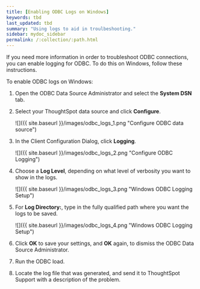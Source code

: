 ```yaml
---
title: [Enabling ODBC Logs on Windows]
keywords: tbd
last_updated: tbd
summary: "Using logs to aid in troulbeshooting."
sidebar: mydoc_sidebar
permalink: /:collection/:path.html
---
```

If you need more information in order to troubleshoot ODBC connections, you can enable logging for ODBC. To do this on Windows, follow these instructions.

To enable ODBC logs on Windows:

1. Open the ODBC Data Source Administrator and select the **System DSN** tab.
2. Select your ThoughtSpot data source and click **Configure**.

     ![]({{ site.baseurl }}/images/odbc_logs_1.png "Configure ODBC data source")

3. In the Client Configuration Dialog, click **Logging**.

     ![]({{ site.baseurl }}/images/odbc_logs_2.png "Configure ODBC Logging")

4. Choose a **Log Level**, depending on what level of verbosity you want to show in the logs.

     ![]({{ site.baseurl }}/images/odbc_logs_3.png "Windows ODBC Logging Setup")

5. For **Log Directory:**, type in the fully qualified path where you want the logs to be saved.

     ![]({{ site.baseurl }}/images/odbc_logs_4.png "Windows ODBC Logging Setup")

6. Click **OK** to save your settings, and **OK** again, to dismiss the ODBC Data Source Administrator.
7. Run the ODBC load.
8. Locate the log file that was generated, and send it to ThoughtSpot Support with a description of the problem.
